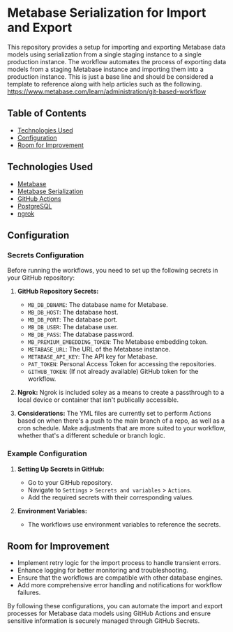 # Metabase Serialization for Import and Export

This repository provides a setup for importing and exporting Metabase data models using serialization from a single staging instance to a single production instance. The workflow automates the process of exporting data models from a staging Metabase instance and importing them into a production instance. This is just a base line and should be considered a template to reference along with help articles such as the following.
https://www.metabase.com/learn/administration/git-based-workflow

## Table of Contents
* [Technologies Used](#technologies-used)
* [Configuration](#configuration)
* [Room for Improvement](#room-for-improvement)

## Technologies Used
- [Metabase](https://www.metabase.com/)
- [Metabase Serialization](https://www.metabase.com/docs/latest/installation-and-operation/serialization)
- [GitHub Actions](https://github.com/features/actions)
- [PostgreSQL](https://www.postgresql.org/)
- [ngrok](https://ngrok.com/)


## Configuration

### Secrets Configuration

Before running the workflows, you need to set up the following secrets in your GitHub repository:

1. **GitHub Repository Secrets:**
   - `MB_DB_DBNAME`: The database name for Metabase.
   - `MB_DB_HOST`: The database host.
   - `MB_DB_PORT`: The database port.
   - `MB_DB_USER`: The database user.
   - `MB_DB_PASS`: The database password.
   - `MB_PREMIUM_EMBEDDING_TOKEN`: The Metabase embedding token.
   - `METABASE_URL`: The URL of the Metabase instance.
   - `METABASE_API_KEY`: The API key for Metabase.
   - `PAT_TOKEN`: Personal Access Token for accessing the repositories.
   - `GITHUB_TOKEN`: (If not already available) GitHub token for the workflow.
  
2. **Ngrok:**
Ngrok is included soley as a means to create a passthrough to a local device or container that isn't publically accessible.

3. **Considerations:**
The YML files are currently set to perform Actions based on when there's a push to the main branch of a repo, as well as a cron schedule. Make adjustments that are more suited to your workflow, whether that's a different schedule or branch logic.

### Example Configuration

1. **Setting Up Secrets in GitHub:**
   - Go to your GitHub repository.
   - Navigate to `Settings` > `Secrets and variables` > `Actions`.
   - Add the required secrets with their corresponding values.

2. **Environment Variables:**
   - The workflows use environment variables to reference the secrets.



## Room for Improvement
- Implement retry logic for the import process to handle transient errors.
- Enhance logging for better monitoring and troubleshooting.
- Ensure that the workflows are compatible with other database engines.
- Add more comprehensive error handling and notifications for workflow failures.

By following these configurations, you can automate the import and export processes for Metabase data models using GitHub Actions and ensure sensitive information is securely managed through GitHub Secrets.

